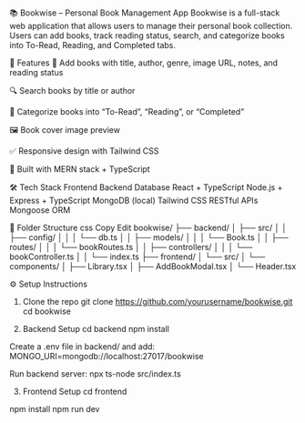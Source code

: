 📚 Bookwise – Personal Book Management App
Bookwise is a full-stack web application that allows users to manage their personal book collection. Users can add books, track reading status, search, and categorize books into To-Read, Reading, and Completed tabs.

🚀 Features
📖 Add books with title, author, genre, image URL, notes, and reading status

🔍 Search books by title or author

📂 Categorize books into “To-Read”, “Reading”, or “Completed”

🖼️ Book cover image preview

✅ Responsive design with Tailwind CSS

🧠 Built with MERN stack + TypeScript

🛠️ Tech Stack
Frontend	Backend	Database
React + TypeScript	Node.js + Express + TypeScript	MongoDB (local)
Tailwind CSS	RESTful APIs	Mongoose ORM

📁 Folder Structure
css
Copy
Edit
bookwise/
├── backend/
│   ├── src/
│   │   ├── config/
│   │   │   └── db.ts
│   │   ├── models/
│   │   │   └── Book.ts
│   │   ├── routes/
│   │   │   └── bookRoutes.ts
│   │   ├── controllers/
│   │   │   └── bookController.ts
│   │   └── index.ts
├── frontend/
│   └── src/
│       └── components/
│           ├── Library.tsx
│           ├── AddBookModal.tsx
│           └── Header.tsx




⚙️ Setup Instructions
1. Clone the repo
git clone https://github.com/yourusername/bookwise.git
cd bookwise

2. Backend Setup
cd backend
npm install

Create a .env file in backend/ and add:
MONGO_URI=mongodb://localhost:27017/bookwise

Run backend server:
npx ts-node src/index.ts

3. Frontend Setup
cd frontend

npm install
npm run dev
